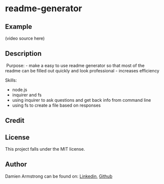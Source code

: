 # readme-generator

## Example
(video source here)

## Description
<img src="" alt=""/>
Purpose:
- make a easy to use readme generator so that most of the readme can be filled out quickly and look professional
- increases efficiency

Skills:
- node.js
- inquirer and fs
- using inquirer to ask questions and get back info from command line
- using fs to create a file based on responses

## Credit


## License
This project falls under the MIT license.

## Author
Damien Armstrong can be found on: <a href="https://www.linkedin.com/in/damien-armstrong-412319138/">Linkedin</a>, <a href="https://github.com/pirosvs">Github</a>
